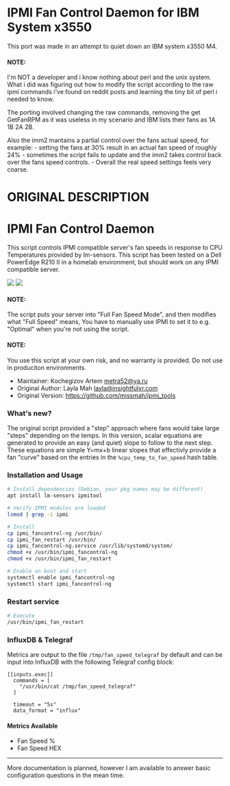 # IPMI Fan Control Daemon for IBM System x3550
  This port was made in an attempt to quiet down an IBM system x3550 M4.

  #### NOTE:
  I'm NOT a developer and i know nothing about perl and the unix system.
  What i did was figuring out how to modify the script according to the raw ipmi commands i've found on reddit posts and learning the tiny bit of perl i needed to know.

  The porting involved changing the raw commands, removing the get GetFanRPM as it was useless in my scenario and IBM lists their fans as 1A 1B 2A 2B.

  Also the imm2 mantains a partial control over the fans actual speed, for example:
    - setting the fans at 30% result in an actual fan speed of roughly 24%
    - sometimes the script fails to update and the imm2 takes control back over the fans speed controls.
    - Overall the real speed settings feels very coarse.

# ORIGINAL DESCRIPTION
  # IPMI Fan Control Daemon

  This script controls IPMI compatible server's fan speeds in response to CPU Temperatures provided by lm-sensors.
  This script has been tested on a Dell PowerEdge R210 II in a homelab environment, but should work on any IPMI compatible server.

  ![](what_to_expect.PNG)
  ![](sample_curve.PNG)

  #### NOTE: 
  The script puts your server into "Full Fan Speed Mode", and then modifies what "Full Speed" means,
  You have to manually use IPMI to set it to e.g. "Optimal" when you're not using the script.

  #### NOTE: 
  You use this script at your own risk, and no warranty is provided. Do not use in produciton environments.

  * Maintainer: Kochegizov Artem <metra52@ya.ru>
  * Original Author: Layla Mah <layla@insightfulvr.com>
  * Original Version: https://github.com/missmah/ipmi_tools

  ### What's new?
  The original script provided a "step" approach where fans would take large "steps" depending on the temps.
  In this version, scalar equations are generated to provide an easy (and quiet) slope to follow to the next step.
  These equations are simple Y=mx+b linear slopes that effectivly provide a fan "curve" based on the entries in the
  `%cpu_temp_to_fan_speed` hash table.

  ### Installation and Usage
  ```sh
  # Install dependencies (Debian, your pkg names may be different)
  apt install lm-sensors ipmitool

  # Verify IPMI modules are loaded
  lsmod | grep -i ipmi

  # Install
  cp ipmi_fancontrol-ng /usr/bin/
  cp ipmi_fan_restart /usr/bin/
  cp ipmi_fancontrol-ng.service /usr/lib/systemd/system/
  chmod +x /usr/bin/ipmi_fancontrol-ng
  chmod +x /usr/bin/ipmi_fan_restart

  # Enable on boot and start
  systemctl enable ipmi_fancontrol-ng
  systemctl start ipmi_fancontrol-ng
  ```

  ### Restart service
  ```sh
  # Execute
  /usr/bin/ipmi_fan_restart
  ```

  ### InfluxDB & Telegraf
  Metrics are output to the file `/tmp/fan_speed_telegraf` by default and can be input into InfluxDB with the following Telegraf config block:
  ```
  [[inputs.exec]]
    commands = [
      "/usr/bin/cat /tmp/fan_speed_telegraf"
    ]

    timeout = "5s"
    data_format = "influx"
  ```
  #### Metrics Available
  * Fan Speed %
  * Fan Speed HEX

  ---
  More documentation is planned, however I am available to answer basic configuration questions in the mean time.

